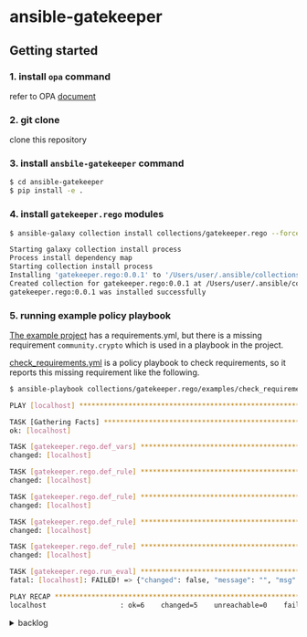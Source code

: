 # ansible-gatekeeper

## Getting started

### 1. install `opa` command

refer to OPA [document](https://github.com/open-policy-agent/opa#want-to-download-opa)

### 2. git clone

clone this repository

### 3. install `ansbile-gatekeeper` command

```bash
$ cd ansible-gatekeeper
$ pip install -e .
```

### 4. install `gatekeeper.rego` modules

```bash
$ ansible-galaxy collection install collections/gatekeeper.rego --force

Starting galaxy collection install process
Process install dependency map
Starting collection install process
Installing 'gatekeeper.rego:0.0.1' to '/Users/user/.ansible/collections/ansible_collections/gatekeeper/rego'
Created collection for gatekeeper.rego:0.0.1 at /Users/user/.ansible/collections/ansible_collections/gatekeeper/rego
gatekeeper.rego:0.0.1 was installed successfully
```

### 5. running example policy playbook

[The example project](collections/gatekeeper.rego/examples/check_requirements/firewall_role/) has a requirements.yml, but there is a missing requirement `community.crypto` which is used in a playbook in the project.

[check_requirements.yml](collections/gatekeeper.rego/examples/check_requirements/check_requirements.yml) is a policy playbook to check requirements, so it reports this missing requirement like the following.

```bash
$ ansible-playbook collections/gatekeeper.rego/examples/check_requirements/check_requirements.yml

PLAY [localhost] *************************************************************************************************************

TASK [Gathering Facts] *******************************************************************************************************
ok: [localhost]

TASK [gatekeeper.rego.def_vars] **********************************************************************************************
changed: [localhost]

TASK [gatekeeper.rego.def_rule] **********************************************************************************************
changed: [localhost]

TASK [gatekeeper.rego.def_rule] **********************************************************************************************
changed: [localhost]

TASK [gatekeeper.rego.def_rule] **********************************************************************************************
changed: [localhost]

TASK [gatekeeper.rego.def_rule] **********************************************************************************************
changed: [localhost]

TASK [gatekeeper.rego.run_eval] **************************************************************************************************
fatal: [localhost]: FAILED! => {"changed": false, "message": "", "msg": "Policy violation detected", "rego_block": "", "result": {"returncode": 1, "stderr": "{\n  \"has_missing_dependencies\": true,\n  \"missing_dependencies\": [\n    \"community.crypto\"\n  ],\n  \"requirements_yml\": [\n    \"community.general\"\n  ]\n}\n[FAILURE] Policy violation detected!\n", "stdout": ""}}

PLAY RECAP *******************************************************************************************************************
localhost                  : ok=6    changed=5    unreachable=0    failed=1    skipped=0    rescued=0    ignored=0

```


<details>

<summary>backlog</summary>

<div>

### 4. run `ansible-gatekeeper` for **project directory**

ansible-gatekeeper can be used for checking Ansible project contents at develop time.

For example, the [example policy](examples/develop/policy_satisfy_requirements.rego) checks if all the dependencies are correctly specified in the requirements.yml.

```rego
package sample_ansible_policy

import future.keywords.if
import future.keywords.in
import future.keywords.every

requirements_yml = [req.name | req := input.project.requirements.collections[_]]
_builtin_and_deps := array.concat(["ansible.builtin"], requirements_yml)

detect_missing_dependencies(task) := collection {
    fqcn := task.module_fqcn
    collection := get_module_collection_name(fqcn)
    not collection in _builtin_and_deps
}

get_module_collection_name(fqcn) := coll {
    contains(fqcn, ".")
    parts := split(fqcn, ".")
    coll := concat(".", [parts[0], parts[1]])
}

missing_dependencies[x] {
    task := input.taskfiles[_].tasks[_]
    x := detect_missing_dependencies(task)
}

has_missing_dependencies = true if {
    count(missing_dependencies) > 0
} else = false
```

The example project is a role which uses `community.general` and `community.crypto` as non-builtin dependencies, but its requirements.yml only speciies `community.general`.

Then ansible-gatekeeper can detect the missing dependency like the following.

```bash
$ ansible-gatekeeper -t project -p examples/develop/firewall_role \
    -r examples/develop/policy_satisfy_requirements.rego
{
  "has_missing_dependencies": true,
  "missing_dependencies": [
    "community.crypto"
  ],
  "requirements_yml": [
    "community.general"
  ]
}
[FAILURE] Policy violation detected!
```


### 5. run `ansible-gatekeeper` for **ansible-runner jobdata**

ansible-gatekeeper can be used for checking runtime jobdata created by `ansibler-runner`, and this feature is useful to stop the playbook execution when policy violation is detected.

The [example policy](examples/runtime/policy_use_allowed_dbs_only.rego) is a policy to check if all database names used in tasks are allowed or not.

```rego
package sample_ansible_policy

import future.keywords.if
import future.keywords.in
import data.ansible_gatekeeper.resolve_var

_allowed_databases = ["allowed-db-1", "allowed-db-2"]
_target_module = "community.mongodb.mongodb_user"

find_not_allowed_db(task) := database {
    fqcn := task.module_fqcn
    fqcn == _target_module
    database := resolve_var(task.module_options.database, input.variables) # <== variable resolution
    not database in _allowed_databases
}

not_allowed_databases[x] {
    task := input.playbooks[_].tasks[_] # <== loaded from project content
    x := find_not_allowed_db(task)
}

using_forbidden_database = true if {
    count(not_allowed_databases) > 0
} else = false
```

The example directory has [env/extravars](./examples/runtime/target/env/extravars) which `ansible-runner` command loads as variables at runtime, so this example uses `not-allowed-db` database which is not allowed.

Then ansible-gatekeeper can detect it and stop playbook execution like the following.

```bash
$ ansible-runner transmit examples/runtime/db_user -p playbook.yml | \
    ansible-gatekeeper -t jobdata -r examples/runtime/policy_use_allowed_dbs_only.rego | \
    ansible-runner worker | \
    ansible-runner process /tmp/
{
  "not_allowed_databases": [
    "my-db"
  ],
  "using_forbidden_database": true
}
[FAILURE] Policy violation detected!
```

If the variable is using a valid database name (`allowed-db-1` for instance), then you can execute the playbook as usual like this.

```bash
$ cat examples/runtime/target/env/extravars
---
database_name: allowed-db-1
database_user: john
```

```bash
$ ansible-runner transmit examples/runtime/db_user -p playbook.yml | \
    ansible-gatekeeper -t jobdata -r examples/runtime/policy_use_allowed_dbs_only.rego | \
    ansible-runner worker | \
    ansible-runner process /tmp/
{
  "not_allowed_databases": [],
  "using_forbidden_database": false
}
[SUCCESS] All policy checks passed!


PLAY [localhost] ***************************************************************

TASK [Gathering Facts] *********************************************************

ok: [localhost]

TASK [Include variables] *******************************************************

ok: [localhost]

TASK [Create mongodb user] *****************************************************

changed: [localhost]

PLAY RECAP *********************************************************************
localhost                  : ok=3    changed=1    unreachable=0    failed=0    skipped=0    rescued=0    ignored=0
```

</div>

</details>